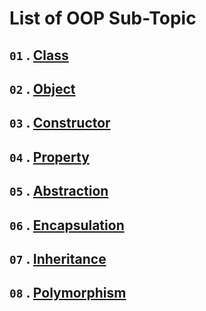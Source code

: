 # **List of OOP Sub-Topic**

## `01` . [**Class**](https://github.com/nayanR3/SkillMineCodes/blob/master/mdFiles/oopsFiles/class.md)

## `02` . [**Object**](https://github.com/nayanR3/SkillMineCodes/blob/master/mdFiles/oopsFiles/object.md)

## `03` . [**Constructor**](https://github.com/nayanR3/SkillMineCodes/blob/master/mdFiles/oopsFiles/constructor.md)

## `04` . [**Property**](https://github.com/nayanR3/SkillMineCodes/blob/master/mdFiles/oopsFiles/property.md)

## `05` . [**Abstraction**](https://github.com/nayanR3/SkillMineCodes/blob/master/mdFiles/oopsFiles/abstraction.md)

## `06` . [**Encapsulation**](https://github.com/nayanR3/SkillMineCodes/blob/master/mdFiles/oopsFiles/encapsulation.md)

## `07` . [**Inheritance**](https://github.com/nayanR3/SkillMineCodes/blob/master/mdFiles/oopsFiles/inheritance.md)

## `08` . [**Polymorphism**](https://github.com/nayanR3/SkillMineCodes/blob/master/mdFiles/oopsFiles/polymorphism.md)